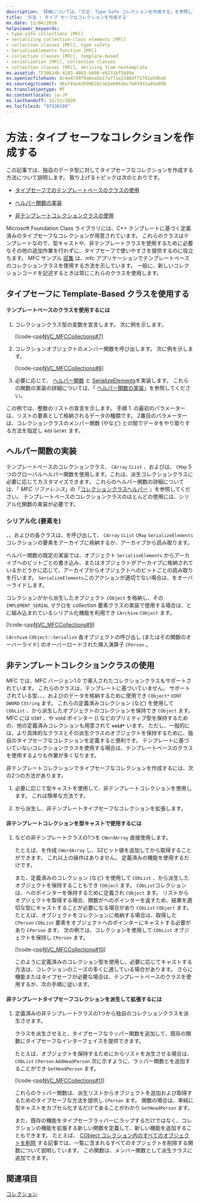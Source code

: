 ```yaml
---
description: '詳細については、「方法: Type-Safe コレクションを作成する」を参照してください。'
title: '方法 : タイプ セーフなコレクションを作成する'
ms.date: 11/04/2016
helpviewer_keywords:
- type-safe collections [MFC]
- serializing collection-class elements [MFC]
- collection classes [MFC], type safety
- SerializeElements function [MFC]
- collection classes [MFC], template-based
- serialization [MFC], collection classes
- collection classes [MFC], deriving from nontemplate
ms.assetid: 7230b2db-4283-4083-b098-eb231bf5b89e
ms.openlocfilehash: 6c4e474979a6ea5e17a771e2340df71782a59bab
ms.sourcegitcommit: d6af41e42699628c3e2e6063ec7b03931a49a098
ms.translationtype: MT
ms.contentlocale: ja-JP
ms.lasthandoff: 12/11/2020
ms.locfileid: "97330180"
---
```

# <a name="how-to-make-a-type-safe-collection"></a>方法 : タイプ セーフなコレクションを作成する

この記事では、独自のデータ型に対してタイプセーフなコレクションを作成する方法について説明します。 取り上げるトピックは次のとおりです。

- [タイプセーフでのテンプレートベースのクラスの使用](#_core_using_template.2d.based_classes_for_type_safety)

- [ヘルパー関数の実装](#_core_implementing_helper_functions)

- [非テンプレートコレクションクラスの使用](#_core_using_nontemplate_collection_classes)

Microsoft Foundation Class ライブラリには、C++ テンプレートに基づく定義済みのタイプセーフなコレクションが用意されています。 これらのクラスはテンプレートなので、型キャストや、非テンプレートクラスを使用するために必要なその他の追加作業を行わずに、タイプセーフで使いやすさを提供するのに役立ちます。 MFC サンプル [収集](../overview/visual-cpp-samples.md) は、mfc アプリケーションでテンプレートベースのコレクションクラスを使用する方法を示しています。 一般に、新しいコレクションコードを記述するときは常にこれらのクラスを使用します。

## <a name="using-template-based-classes-for-type-safety"></a><a name="_core_using_template.2d.based_classes_for_type_safety"></a> タイプセーフに Template-Based クラスを使用する

#### <a name="to-use-template-based-classes"></a>テンプレートベースのクラスを使用するには

1. コレクションクラス型の変数を宣言します。 次に例を示します。

   [!code-cpp[NVC_MFCCollections#7](codesnippet/cpp/how-to-make-a-type-safe-collection_1.cpp)]

1. コレクションオブジェクトのメンバー関数を呼び出します。 次に例を示します。

   [!code-cpp[NVC_MFCCollections#8](codesnippet/cpp/how-to-make-a-type-safe-collection_2.cpp)]

1. 必要に応じて、 [ヘルパー関数](reference/collection-class-helpers.md) と [SerializeElements](reference/collection-class-helpers.md#serializeelements)を実装します。 これらの関数の実装の詳細については、「 [ヘルパー関数の実装](#_core_implementing_helper_functions)」を参照してください。

この例では、整数のリストの宣言を示します。 手順 1. の最初のパラメーターは、リストの要素として格納されるデータの種類です。 2番目のパラメーターは、コレクションクラスのメンバー関数 (やなど) との間でデータをやり取りする方法を指定し `Add` `GetAt` ます。

## <a name="implementing-helper-functions"></a><a name="_core_implementing_helper_functions"></a> ヘルパー関数の実装

テンプレートベースのコレクションクラス、 `CArray` `CList` 、およびは、 `CMap` 5 つのグローバルヘルパー関数を使用します。これは、派生コレクションクラスに必要に応じてカスタマイズできます。 これらのヘルパー関数の詳細については、「 *MFC リファレンス*」の「[コレクションクラスヘルパー](reference/collection-class-helpers.md) 」を参照してください。 テンプレートベースのコレクションクラスのほとんどの使用には、シリアル化関数の実装が必要です。

### <a name="serializing-elements"></a><a name="_core_serializing_elements"></a> シリアル化 (要素を)

、、およびの各クラスは、を呼び出して、 `CArray` `CList` `CMap` `SerializeElements` コレクションの要素をアーカイブに格納するか、アーカイブから読み取ります。

ヘルパー関数の既定の実装では、オブジェクト `SerializeElements` からアーカイブへのビットごとの書き込み、またはオブジェクトがアーカイブに格納されているかどうかに応じて、アーカイブからオブジェクトへのビットごとの読み取りを行います。 `SerializeElements`このアクションが適切でない場合は、をオーバーライドします。

コレクションがから派生したオブジェクト `CObject` を格納し、その `IMPLEMENT_SERIAL` マクロを collection 要素クラスの実装で使用する場合は、とに組み込まれているシリアル化機能を利用でき `CArchive` `CObject` ます。

[!code-cpp[NVC_MFCCollections#9](codesnippet/cpp/how-to-make-a-type-safe-collection_3.cpp)]

`CArchive` `CObject::Serialize` 各オブジェクトの呼び出し (またはその関数のオーバーライド) のオーバーロードされた挿入演算子 `CPerson` 。

## <a name="using-nontemplate-collection-classes"></a><a name="_core_using_nontemplate_collection_classes"></a> 非テンプレートコレクションクラスの使用

MFC では、MFC バージョン1.0 で導入されたコレクションクラスもサポートされています。 これらのクラスは、テンプレートに基づいていません。 サポートされている型、、、およびのデータを格納するために使用でき `CObject*` `UINT` `DWORD` `CString` ます。 これらの定義済みコレクション (など) を使用して `CObList` 、から派生したオブジェクトのコレクションを保持でき `CObject` ます。 MFC には `UINT` 、や void ポインター () などのプリミティブ型を保持するための、他の定義済みコレクションも用意されて **`void*`** います。 ただし、一般的には、より具体的なクラスとその派生クラスのオブジェクトを保持するために、独自のタイプセーフなコレクションを定義すると便利です。 テンプレートに基づいていないコレクションクラスを使用する場合は、テンプレートベースのクラスを使用するよりも作業が多くなります。

非テンプレートコレクションでタイプセーフなコレクションを作成するには、次の2つの方法があります。

1. 必要に応じて型キャストを使用して、非テンプレートコレクションを使用します。 これは簡単な方法です。

1. から派生し、非テンプレートタイプセーフなコレクションを拡張します。

#### <a name="to-use-the-nontemplate-collections-with-type-casting"></a>非テンプレートコレクションを型キャストで使用するには

1. などの非テンプレートクラスの1つを `CWordArray` 直接使用します。

   たとえば、を作成 `CWordArray` し、32ビット値を追加してから取得することができます。 これ以上の操作はありません。 定義済みの機能を使用するだけです。

   また、定義済みのコレクション (など) を使用して `CObList` 、から派生したオブジェクトを保持することもでき `CObject` ます。 `CObList`コレクションは、へのポインターを保持するために定義され `CObject` ます。 リストからオブジェクトを取得する場合、関数がへのポインターを返すため、結果を適切な型にキャストすることが必要になる場合があり `CObList` `CObject` ます。 たとえば、オブジェクトをコレクションに格納する場合は、取得した `CPerson` `CObList` 要素をオブジェクトへのポインターにキャストする必要があり `CPerson` ます。 次の例では、コレクションを使用して `CObList` オブジェクトを保持し `CPerson` ます。

   [!code-cpp[NVC_MFCCollections#10](codesnippet/cpp/how-to-make-a-type-safe-collection_4.cpp)]

   このように定義済みのコレクション型を使用し、必要に応じてキャストする方法は、コレクションのニーズの多くに適している場合があります。 さらに機能またはタイプセーフが必要な場合は、テンプレートベースのクラスを使用するか、次の手順に従います。

#### <a name="to-derive-and-extend-a-nontemplate-type-safe-collection"></a>非テンプレートタイプセーフコレクションを派生して拡張するには

1. 定義済みの非テンプレートクラスの1つから独自のコレクションクラスを派生させます。

   クラスを派生させると、タイプセーフなラッパー関数を追加して、既存の関数にタイプセーフなインターフェイスを提供できます。

   たとえば、オブジェクトを保持するためにからリストを派生させる場合は、 `CObList` `CPerson` `AddHeadPerson` 次に示すように、ラッパー関数とを追加することができ `GetHeadPerson` ます。

   [!code-cpp[NVC_MFCCollections#11](codesnippet/cpp/how-to-make-a-type-safe-collection_5.h)]

   これらのラッパー関数は、派生リストからオブジェクトを追加および取得するためのタイプセーフな方法を提供し `CPerson` ます。 関数の場合は、単純に型キャストをカプセル化するだけであることがわかり `GetHeadPerson` ます。

   また、既存の機能をタイプセーフラッパーにラップするだけではなく、コレクションの機能を拡張する新しい関数を定義して、新しい機能を追加することもできます。 たとえば、 [CObject コレクション内のすべてのオブジェクトを削除](deleting-all-objects-in-a-cobject-collection.md) する記事では、一覧に含まれるすべてのオブジェクトを削除する関数について説明しています。 この関数は、メンバー関数として派生クラスに追加できます。

## <a name="see-also"></a>関連項目

[コレクション](collections.md)

